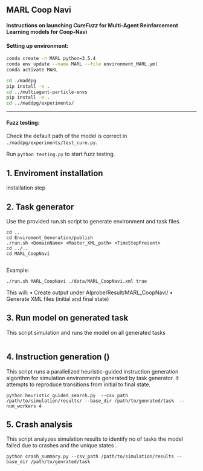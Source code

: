 ##  MARL Coop Navi

#### Instructions on launching *CureFuzz* for Multi-Agent Reinforcement Learning models for Coop-Navi

#### Setting up environment:

```bash
conda create -n MARL python=3.5.4
conda env update --name MARL --file environment_MARL.yml
conda activate MARL

cd ./maddpg
pip install -e .
cd ../multiagent-particle-envs
pip install -e .
cd ../maddpg/experiments/
```

----

#### Fuzz testing:

Check the default path of the model is correct in `./maddpg/experiments/test_cure.py`. 

Run `python testing.py` to start fuzz testing.



## 1. Enviroment installation
installation step

## 2. Task generator
Use the provided run.sh script to generate environment and task files.
```
cd ..
cd Enviroment_Generation/publish
./run.sh <DomainName> <Master_XML_path> <TimeStepPresent>
cd ../..
cd MARL_CoopNavi


```
Example:
```
./run.sh MARL_CoopNavi ./data/MARL_CoopNavi.xml true

```
This will:
•	Create output under AIprobe/Result/MARL_CoopNavi/
•	Generate XML files (initial and final state)


## 3. Run model on generated task
This script simulation and runs the model on all generated tasks

```

```

## 4. Instruction generation ()
This script runs a parallelized heuristic-guided instruction generation algorithm for simulation environments generated by task generator. It attempts to reproduce transitions from initial to final state.
```
python heuristic_guided_search.py  --csv_path /path/to/simulation/results/ --base_dir /path/to/genrated/task  --num_workers 4

```

## 5. Crash analysis
This script analyzes simulation results to identify no of tasks the model failed due to crashes and the unique states .

```
python crash_summary.py --csv_path /path/to/simulation/results --base_dir /path/to/genrated/task

